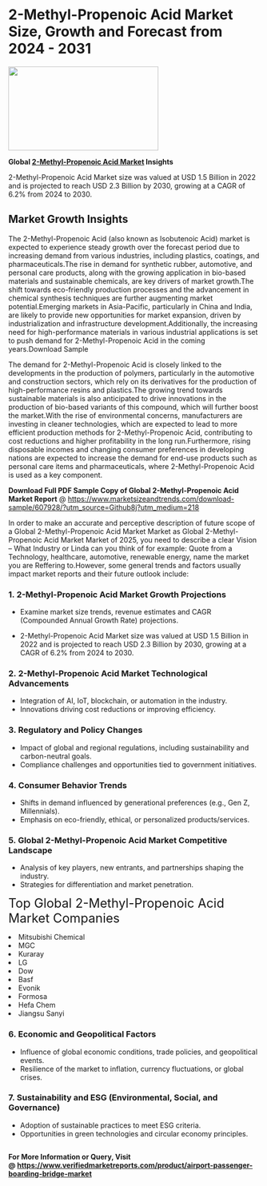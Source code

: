 <H1>2-Methyl-Propenoic Acid Market Size, Growth and Forecast from 2024 - 2031</H1><img class="aligncenter size-medium wp-image-584254" src="https://thirdeyenews.in/wp-content/uploads/2024/09/Global-Market-Research-300x168.jpeg" alt="" width="300" height="168" /><p><strong>Global&nbsp;<a href="https://www.marketsizeandtrends.com/download-sample/607928/?utm_source=Github8j?utm_medium=218">2-Methyl-Propenoic Acid Market</a> Insights</strong></p><p>2-Methyl-Propenoic Acid Market size was valued at USD 1.5 Billion in 2022 and is projected to reach USD 2.3 Billion by 2030, growing at a CAGR of 6.2% from 2024 to 2030.</p><p><h2>Market Growth Insights</h2> <p>The 2-Methyl-Propenoic Acid (also known as Isobutenoic Acid) market is expected to experience steady growth over the forecast period due to increasing demand from various industries, including plastics, coatings, and pharmaceuticals.The rise in demand for synthetic rubber, automotive, and personal care products, along with the growing application in bio-based materials and sustainable chemicals, are key drivers of market growth.The shift towards eco-friendly production processes and the advancement in chemical synthesis techniques are further augmenting market potential.Emerging markets in Asia-Pacific, particularly in China and India, are likely to provide new opportunities for market expansion, driven by industrialization and infrastructure development.Additionally, the increasing need for high-performance materials in various industrial applications is set to push demand for 2-Methyl-Propenoic Acid in the coming years.Download Sample</p> <p>The demand for 2-Methyl-Propenoic Acid is closely linked to the developments in the production of polymers, particularly in the automotive and construction sectors, which rely on its derivatives for the production of high-performance resins and plastics.The growing trend towards sustainable materials is also anticipated to drive innovations in the production of bio-based variants of this compound, which will further boost the market.With the rise of environmental concerns, manufacturers are investing in cleaner technologies, which are expected to lead to more efficient production methods for 2-Methyl-Propenoic Acid, contributing to cost reductions and higher profitability in the long run.Furthermore, rising disposable incomes and changing consumer preferences in developing nations are expected to increase the demand for end-use products such as personal care items and pharmaceuticals, where 2-Methyl-Propenoic Acid is used as a key component.</p><p><span class=""><strong>Download Full PDF Sample Copy of Global 2-Methyl-Propenoic Acid Market Report</strong> @ <a href="https://www.marketsizeandtrends.com/download-sample/607928/?utm_source=Github8j?utm_medium=218" target="_blank">https://www.marketsizeandtrends.com/download-sample/607928/?utm_source=Github8j?utm_medium=218</a></span></p><p>In order to make an accurate and perceptive description of future scope of a Global&nbsp;2-Methyl-Propenoic Acid Market Market as Global&nbsp;2-Methyl-Propenoic Acid Market Market of 2025, you need to describe a clear Vision &ndash; What Industry or Linda can you think of for example: Quote from a Technology, healthcare, automotive, renewable energy, name the market you are Reffering to.However, some general trends and factors usually impact market reports and their future outlook include:</p><h3>1.&nbsp;<strong>2-Methyl-Propenoic Acid Market Growth Projections</strong></h3><ul><li>Examine market size trends, revenue estimates and CAGR (Compounded Annual Growth Rate) projections.</li><li><p>2-Methyl-Propenoic Acid Market size was valued at USD 1.5 Billion in 2022 and is projected to reach USD 2.3 Billion by 2030, growing at a CAGR of 6.2% from 2024 to 2030.</p></li></ul><h3>2.&nbsp;<strong>2-Methyl-Propenoic Acid Market Technological Advancements</strong></h3><ul><li>Integration of AI, IoT, blockchain, or automation in the industry.</li><li>Innovations driving cost reductions or improving efficiency.</li></ul><h3>3.&nbsp;<strong>Regulatory and Policy Changes</strong></h3><ul><li>Impact of global and regional regulations, including sustainability and carbon-neutral goals.</li><li>Compliance challenges and opportunities tied to government initiatives.</li></ul><h3>4.&nbsp;<strong>Consumer Behavior Trends</strong></h3><ul><li>Shifts in demand influenced by generational preferences (e.g., Gen Z, Millennials).</li><li>Emphasis on eco-friendly, ethical, or personalized products/services.</li></ul><h3>5.&nbsp;<strong>Global 2-Methyl-Propenoic Acid Market Competitive Landscape</strong></h3><ul><li>Analysis of key players, new entrants, and partnerships shaping the industry.</li><li>Strategies for differentiation and market penetration.</li></ul><p data-pm-slice="1 1 []"><span style="color: inherit; font-family: inherit; font-size: 25px;">Top Global 2-Methyl-Propenoic Acid Market Companies</span></p><div class="" data-test-id=""><p><li>Mitsubishi Chemical</li><li> MGC</li><li> Kuraray</li><li> LG</li><li> Dow</li><li> Basf</li><li> Evonik</li><li> Formosa</li><li> Hefa Chem</li><li> Jiangsu Sanyi</li></p></div><h3>6.&nbsp;<strong>Economic and Geopolitical Factors</strong></h3><ul><li>Influence of global economic conditions, trade policies, and geopolitical events.</li><li>Resilience of the market to inflation, currency fluctuations, or global crises.</li></ul><h3>7.&nbsp;<strong>Sustainability and ESG (Environmental, Social, and Governance)</strong></h3><ul><li>Adoption of sustainable practices to meet ESG criteria.</li><li>Opportunities in green technologies and circular economy principles.</li></ul><h2><strong style="font-size: 14px;">For More Information or Query, Visit @&nbsp;</strong><a style="background-color: #ffffff; font-size: 14px;" href="https://www.marketsizeandtrends.com/report/2-methyl-propenoic-acid-market/" target="_blank">https://www.verifiedmarketreports.com/product/airport-passenger-boarding-bridge-market</a></h2>